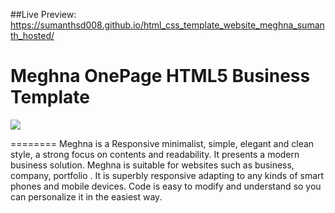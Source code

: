 ##Live Preview: https://sumanthsd008.github.io/html_css_template_website_meghna_sumanth_hosted/

Meghna OnePage HTML5 Business Template
========
<img src="https://cloud.githubusercontent.com/assets/10640964/6306960/0ac45dea-b962-11e4-8bd6-f7d5283701e1.jpg" />

========
Meghna is a Responsive minimalist, simple, elegant and clean style, a strong focus on contents and readability. It presents a modern business solution. Meghna is suitable for websites such as business, company, portfolio . It is superbly responsive adapting to any kinds of smart phones and mobile devices. Code is easy to modify and understand so you can personalize it in the easiest way.
